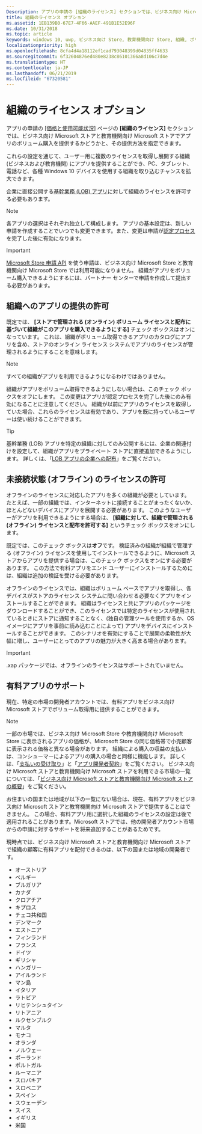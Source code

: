 ```yaml
---
Description: アプリの申請の [組織のライセンス] セクションでは、ビジネス向け Microsoft ストアと教育機関向け Microsoft ストアでアプリでボリューム購入を提供するかどうかと、その提供方法を指定できます。
title: 組織のライセンス オプション
ms.assetid: 1EB139B0-67E7-4F66-AAEF-491B1E52E96F
ms.date: 10/31/2018
ms.topic: article
keywords: windows 10, uwp, ビジネス向け Store, 教育機関向け Store, 組織, ボリューム ライセンス, 企業, 教育機関 Store, ビジネス Store, ボリューム購入, 一括
localizationpriority: high
ms.openlocfilehash: 8cfa4d4a18112ef1cad793048399d04835ff4633
ms.sourcegitcommit: 6f32604876ed480e8238c86101366a8d106c7d4e
ms.translationtype: HT
ms.contentlocale: ja-JP
ms.lasthandoff: 06/21/2019
ms.locfileid: "67320581"
---
```

# <a name="organizational-licensing-options"></a>組織のライセンス オプション


アプリの申請の [[価格と使用可能状況]](set-app-pricing-and-availability.md#organizational-licensing) ページの **[組織のライセンス]** セクションでは、ビジネス向け Microsoft ストアと教育機関向け Microsoft ストアでアプリのボリューム購入を提供するかどうかと、その提供方法を指定できます。

これらの設定を通じて、ユーザー用に複数のライセンスを取得し展開する組織 (ビジネスおよび教育機関) にアプリを提供することができ、PC、タブレット、電話など、各種 Windows 10 デバイスを使用する組織を取り込むチャンスを拡大できます。

企業に直接公開する[基幹業務 (LOB) アプリ](distribute-lob-apps-to-enterprises.md)に対して組織のライセンスを許可する必要もあります。

> [!NOTE]
> 各アプリの選択はそれぞれ独立して構成します。 アプリの基本設定は、新しい申請を作成することでいつでも変更できます。また、変更は申請が[認定プロセス](the-app-certification-process.md)を完了した後に有効になります。

> [!IMPORTANT]
> [Microsoft Store 申請 API](../monetize/create-and-manage-submissions-using-windows-store-services.md) を使う申請は、ビジネス向け Microsoft Store と教育機関向け Microsoft Store では利用可能になりません。 組織がアプリをボリューム購入できるようにするには、パートナー センターで申請を作成して提出する必要があります。


## <a name="allowing-your-app-to-be-offered-to-organizations"></a>組織へのアプリの提供の許可

既定では、 **[ストアで管理される (オンライン) ボリューム ライセンスと配布に基づいて組織がこのアプリを購入できるようにする]** チェック ボックスはオンになっています。 これは、組織がボリューム取得できるアプリのカタログにアプリを含め、ストアのオンライン ライセンス システムでアプリのライセンスが管理されるようにすることを意味します。

> [!NOTE]
> すべての組織がアプリを利用できるようになるわけではありません。

組織がアプリをボリューム取得できるようにしない場合は、このチェック ボックスをオフにします。 この変更はアプリが認定プロセスを完了した後にのみ有効になることに注意してください。 組織が以前にアプリのライセンスを取得していた場合、これらのライセンスは有効であり、アプリを既に持っているユーザーは使い続けることができます。

> [!TIP]
> 基幹業務 (LOB) アプリを特定の組織に対してのみ公開するには、企業の関連付けを設定して、組織がアプリをプライベート ストアに直接追加できるようにします。 詳しくは、「[LOB アプリの企業への配布](distribute-lob-apps-to-enterprises.md)」をご覧ください。


## <a name="allowing-disconnected-offline-licensing"></a>未接続状態 (オフライン) のライセンスの許可

オフラインのライセンスに対応したアプリを多くの組織が必要としています。 たとえば、一部の組織では、インターネットに接続することがまったくないか、ほとんどないデバイスにアプリを展開する必要があります。 このようなユーザーがアプリを利用できるようにする場合は、 **[組織に対して、組織で管理される (オフライン) ライセンスと配布を許可する]** というチェック ボックスをオンにします。

既定では、このチェック ボックスは**オフ**です。 検証済みの組織が組織で管理する (オフライン) ライセンスを使用してインストールできるように、Microsoft ストアからアプリを提供する場合は、このチェック ボックスをオンにする必要があります。 この方法で有料アプリをエンド ユーザーにインストールするためには、組織は追加の検証を受ける必要があります。

オフラインのライセンスでは、組織はボリューム ベースでアプリを取得し、各デバイスがストアのライセンス システムに問い合わせる必要なくアプリをインストールすることができます。 組織はライセンスと共にアプリのパッケージをダウンロードすることができ、このライセンスでは特定のライセンスが使用されているときにストアに通知することなく、(独自の管理ツールを使用するか、OS イメージにアプリを事前に読み込むことによって) アプリをデバイスにインストールすることができます。 このシナリオを有効にすることで展開の柔軟性が大幅に増し、ユーザーにとってのアプリの魅力が大きく高まる場合があります。

> [!IMPORTANT]
> .xap パッケージでは、オフラインのライセンスはサポートされていません。

 
## <a name="paid-app-support"></a>有料アプリのサポート

現在、特定の市場の開発者アカウントでは、有料アプリをビジネス向け Microsoft ストアでボリューム取得用に提供することができます。 

> [!NOTE]
> 一部の市場では、ビジネス向け Microsoft Store や教育機関向け Microsoft Store に表示されるアプリの価格が、Microsoft Store の同じ価格帯で小売顧客に表示される価格と異なる場合があります。 組織による購入の収益の支払いは、コンシューマーによるアプリの購入の場合と同様に機能します。 詳しくは、「[支払いの受け取り](getting-paid-apps.md)」と「[アプリ開発者契約](https://docs.microsoft.com/legal/windows/agreements/app-developer-agreement)」をご覧ください。 ビジネス向け Microsoft ストアと教育機関向け Microsoft ストアを利用できる市場の一覧については、「[ビジネス向け Microsoft ストアと教育機関向け Microsoft ストアの概要](https://docs.microsoft.com/windows/manage/windows-store-for-business-overview#supported-markets)」をご覧ください。

お住まいの国または地域が以下の一覧にない場合は、現在、有料アプリをビジネス向け Microsoft ストアと教育機関向け Microsoft ストアで提供することはできません。 この場合、有料アプリ用に選択した組織のライセンスの設定は後で適用されることがあります。Microsoft ストアでは、他の開発者アカウント市場からの申請に対するサポートを将来追加することがあるためです。

現時点では、ビジネス向け Microsoft ストアと教育機関向け Microsoft ストアで組織の顧客に有料アプリを配付できるのは、以下の国または地域の開発者です。

- オーストリア
- ベルギー
- ブルガリア
- カナダ
- クロアチア
- キプロス
- チェコ共和国
- デンマーク
- エストニア
- フィンランド
- フランス
- ドイツ
- ギリシャ
- ハンガリー
- アイルランド
- マン島
- イタリア
- ラトビア
- リヒテンシュタイン
- リトアニア
- ルクセンブルク
- マルタ
- モナコ
- オランダ
- ノルウェー
- ポーランド
- ポルトガル
- ルーマニア
- スロバキア
- スロベニア
- スペイン
- スウェーデン
- スイス
- イギリス
- 米国
